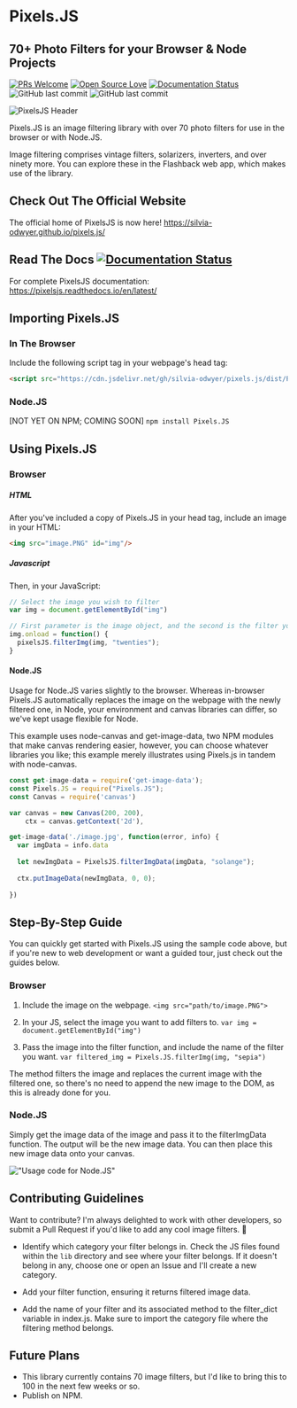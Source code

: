 # Pixels.JS
## 70+ Photo Filters for your Browser & Node Projects

[![PRs Welcome](https://img.shields.io/badge/PRs-welcome-brightgreen.svg?style=flat-square)](http://makeapullrequest.com) 
[![Open Source Love](https://badges.frapsoft.com/os/v1/open-source.png?v=103)](https://github.com/ellerbrock/open-source-badges/)
[![Documentation Status](https://readthedocs.org/projects/pixelsjs/badge/?version=latest)](https://pixelsjs.readthedocs.io/en/latest/?badge=latest)
![GitHub last commit](https://img.shields.io/github/last-commit/google/skia.svg)
![GitHub last commit](https://img.shields.io/badge/filters-71-blue.svg)

![PixelsJS Header](https://github.com/silvia-odwyer/pixels.js/blob/master/pixels_header.PNG "PixelsJS Header")

Pixels.JS is an  image filtering library with over 70 photo filters for use in the browser or with Node.JS.

Image filtering comprises vintage filters, solarizers, inverters, and over ninety more. You can explore these in the Flashback web app, 
which makes use of the library.

## Check Out The Official Website
The official home of PixelsJS is now here! https://silvia-odwyer.github.io/pixels.js/

## Read The Docs [![Documentation Status](https://readthedocs.org/projects/pixelsjs/badge/?version=latest)](https://pixelsjs.readthedocs.io/en/latest/?badge=latest)
For complete PixelsJS documentation: https://pixelsjs.readthedocs.io/en/latest/

## Importing Pixels.JS
### In The Browser
Include the following script tag in your webpage's head tag: 

```html
<script src="https://cdn.jsdelivr.net/gh/silvia-odwyer/pixels.js/dist/Pixels.js"></script>
``` 

### Node.JS
[NOT YET ON NPM; COMING SOON]
`npm install Pixels.JS`

## Using Pixels.JS
### Browser
##### HTML
After you've included a copy of Pixels.JS in your head tag, include an image in your HTML:
```html
<img src="image.PNG" id="img"/> 
```

##### Javascript
Then, in your JavaScript:
```javascript
// Select the image you wish to filter
var img = document.getElementById("img")

// First parameter is the image object, and the second is the filter you wish to apply.
img.onload = function() {
  pixelsJS.filterImg(img, "twenties");      
}
```

#### Node.JS
Usage for Node.JS varies slightly to the browser. Whereas in-browser Pixels.JS automatically replaces the image on the webpage with the newly filtered one, 
in Node, your environment and canvas libraries can differ, so we've kept usage flexible for Node. 

This example uses node-canvas and get-image-data, two NPM modules that make canvas rendering easier, however, you can choose whatever libraries you like; this example merely illustrates using Pixels.js in tandem with node-canvas. 

```javascript
const get-image-data = require('get-image-data');
const Pixels.JS = require("Pixels.JS");
const Canvas = require('canvas')

var canvas = new Canvas(200, 200),
    ctx = canvas.getContext('2d'),

get-image-data('./image.jpg', function(error, info) {
  var imgData = info.data
  
  let newImgData = PixelsJS.filterImgData(imgData, "solange");
  
  ctx.putImageData(newImgData, 0, 0);
  
})
```

## Step-By-Step Guide
You can quickly get started with Pixels.JS using the sample code above, but if you're new to web development or want a guided tour, 
just check out the guides below. 

### Browser
1. Include the image on the webpage. `<img src="path/to/image.PNG">`

2. In your JS, select the image you want to add filters to. `var img = document.getElementById("img")`

3. Pass the image into the filter function, and include the name of the filter you want. 
`var filtered_img = Pixels.JS.filterImg(img, "sepia")`

The method filters the image and replaces the current image with the filtered one, so there's no need to append the new image to the DOM, as this is already
done for you. 

### Node.JS
Simply get the image data of the image and pass it to the filterImgData function. The output will be the new image data. 
You can then place this new image data onto your canvas.


!["Usage code for Node.JS"](https://github.com/silvia-odwyer/Pixels.JS/blob/master/node_code.png "Usage code for NodeJS")

## Contributing Guidelines
Want to contribute? I'm always delighted to work with other developers, so submit a Pull Request if you'd like to add any cool image filters. 
:eyes: 

- Identify which category your filter belongs in. Check the JS files found within the `lib` directory and see where your filter belongs. 
If it doesn't belong in any, choose one or open an Issue and I'll create a new category. 

- Add your filter function, ensuring it returns filtered image data. 

- Add the name of your filter and its associated method to the filter_dict variable in index.js. Make sure to import the category file where the filtering method belongs.

## Future Plans
- This library currently contains 70 image filters, but I'd like to bring this to 100 in the next few weeks or so. 
- Publish on NPM.
